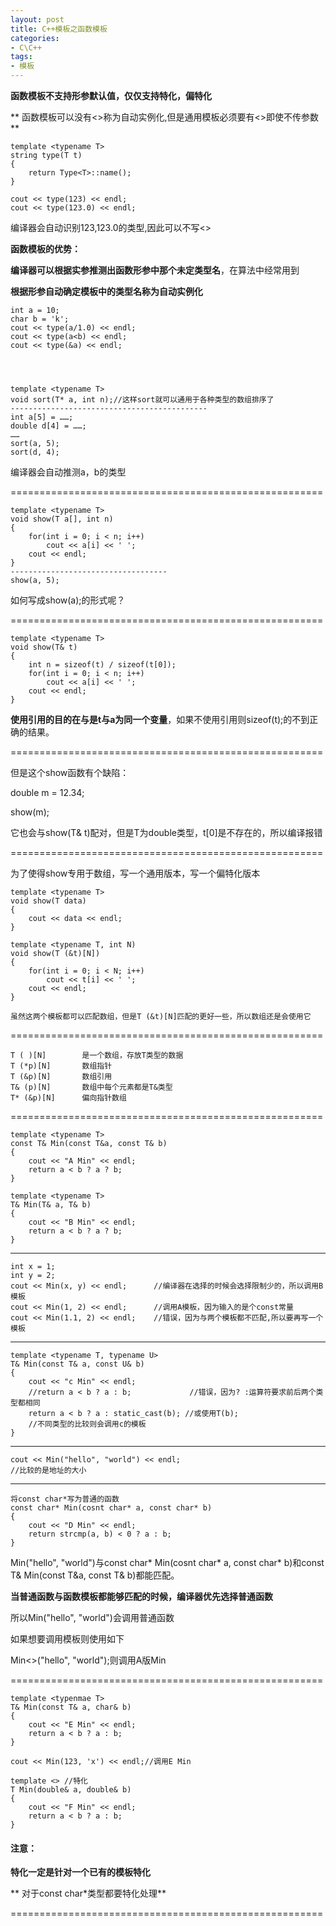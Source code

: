 ```yaml
---
layout: post
title: C++模板之函数模板
categories:
- C\C++
tags:
- 模板
---
```


**函数模板不支持形参默认值，仅仅支持特化，偏特化**

** 函数模板可以没有<>称为自动实例化,但是通用模板必须要有<>即使不传参数**

    
    template <typename T>
    string type(T t)
    {
    	return Type<T>::name();
    }
    
    cout << type(123) << endl;
    cout << type(123.0) << endl;


编译器会自动识别123,123.0的类型,因此可以不写<>

**函数模板的优势：**

**编译器可以根据实参推测出函数形参中那个未定类型名**，在算法中经常用到

**根据形参自动确定模板中的类型名称为自动实例化**


    
    int a = 10;
    char b = 'k';
    cout << type(a/1.0) << endl;
    cout << type(a<b) << endl;
    cout << type(&a) << endl;



    
    template <typename T>
    void sort(T* a, int n);//这样sort就可以通用于各种类型的数组排序了
    --------------------------------------------
    int a[5] = ……;
    double d[4] = ……;
    ……
    sort(a, 5);
    sort(d, 4);


编译器会自动推测a，b的类型

======================================================

    
    template <typename T>
    void show(T a[], int n)
    {
    	for(int i = 0; i < n; i++)
    		cout << a[i] << ' ';
    	cout << endl;
    }
    -----------------------------------
    show(a, 5);


如何写成show(a);的形式呢？

======================================================

    
    template <typename T>
    void show(T& t)
    {
    	int n = sizeof(t) / sizeof(t[0]);
    	for(int i = 0; i < n; i++)
    		cout << a[i] << ' ';
    	cout << endl;
    }


**使用引用的目的在与是t与a为同一个变量**，如果不使用引用则sizeof(t);的不到正确的结果。

======================================================

但是这个show函数有个缺陷：

double m = 12.34;

show(m);

它也会与show(T& t)配对，但是T为double类型，t[0]是不存在的，所以编译报错

======================================================

为了使得show专用于数组，写一个通用版本，写一个偏特化版本

    
    template <typename T>
    void show(T data)
    {
    	cout << data << endl;
    }
    
    template <typename T, int N)
    void show(T (&t)[N])
    {
    	for(int i = 0; i < N; i++)
    		cout << t[i] << ' ';
    	cout << endl;
    }
    
    虽然这两个模板都可以匹配数组，但是T (&t)[N]匹配的更好一些，所以数组还是会使用它
    
======================================================
    
    T (	)[N]		是一个数组，存放T类型的数据
    T (*p)[N]		数组指针		
    T (&p)[N]		数组引用
    T& (p)[N]		数组中每个元素都是T&类型
    T* (&p)[N]	    偏向指针数组

======================================================

    
    template <typename T>
    const T& Min(const T&a, const T& b)
    {
    	cout << "A Min" << endl;
    	return a < b ? a ? b;
    }
    
    template <typename T>
    T& Min(T& a, T& b)
    {
    	cout << "B Min" << endl;
    	return a < b ? a ? b;
    }
    
-------------------------------------------------------------
    int x = 1;
    int y = 2;
    cout << Min(x, y) << endl;		//编译器在选择的时候会选择限制少的，所以调用B模板
    cout << Min(1, 2) << endl;		//调用A模板，因为输入的是个const常量
    cout << Min(1.1, 2) << endl;	//错误，因为与两个模板都不匹配,所以要再写一个模板

-------------------------------------------------------------
    template <typename T, typename U>
    T& Min(const T& a, const U& b)
    {
    	cout << "c Min" << endl;
    	//return a < b ? a : b;				//错误，因为? :运算符要求前后两个类型都相同
    	return a < b ? a : static_cast(b); //或使用T(b);
    	//不同类型的比较则会调用c的模板
    }

-------------------------------------------------------------
    cout << Min("hello", "world") << endl;
    //比较的是地址的大小

-------------------------------------------------------------
    将const char*写为普通的函数
    const char* Min(cosnt char* a, const char* b)
    {
    	cout << "D Min" << endl;
    	return strcmp(a, b) < 0 ? a : b;
    }


Min("hello", "world")与const char* Min(cosnt char* a, const char* b)和const T& Min(const T&a, const T& b)都能匹配。

**当普通函数与函数模板都能够匹配的时候，编译器优先选择普通函数**

所以Min("hello", "world")会调用普通函数

如果想要调用模板则使用如下

Min<>("hello", "world");则调用A版Min

======================================================

    
    template <typenmae T>
    T& Min(const T& a, char& b)
    {
    	cout << "E Min" << endl;
    	return a < b ? a : b;
    }
    
    cout << Min(123, 'x') << endl;//调用E Min
    
    template <> //特化
    T Min(double& a, double& b)
    {
    	cout << "F Min" << endl;
    	return a < b ? a : b;
    }


#### 注意：

**特化一定是针对一个已有的模板特化**

** 对于const char*类型都要特化处理**

======================================================


